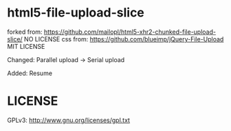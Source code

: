 html5-file-upload-slice
=======================

forked from: https://github.com/mailopl/html5-xhr2-chunked-file-upload-slice/ NO LICENSE
css from: https://github.com/blueimp/jQuery-File-Upload MIT LICENSE

Changed:
Parallel upload -> Serial upload

Added:
Resume

LICENSE
=======
GPLv3: http://www.gnu.org/licenses/gpl.txt
